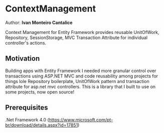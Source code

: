 # ContextManagement

Author: **Ivan Monteiro Cantalice**

Context Management for Entity Framework provides reusable UnitOfWork, Repository, SessionStorage, MVC Transaction Attribute for individual controller's actions.

## Motivation

Building apps with Entity Framework I needed more granular control over transactions using ASP.NET MVC and code reusability among projects for things lole Repository boilerplate, UnitOfWork pattern and transaction attribute for asp.net mvc controllers. This is a library that I built to use on some projects, now open source!

## Prerequisites

.Net Framework 4.0 (https://www.microsoft.com/pt-br/download/details.aspx?id=17851)